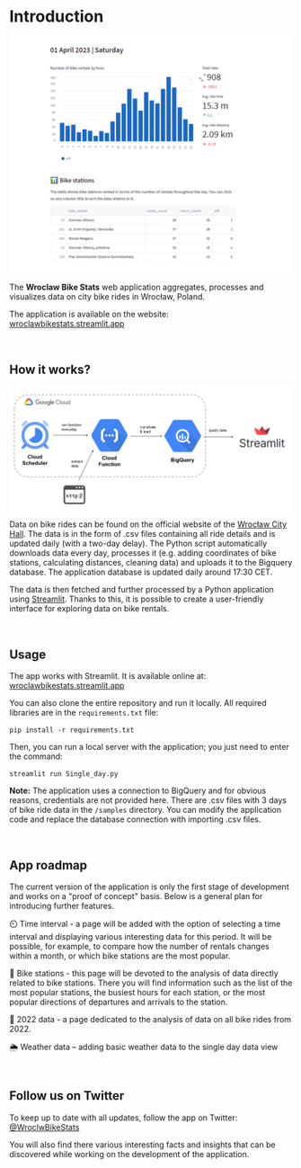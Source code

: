 # Introduction

<img src='img/app_home_screen.png' width=600>

The **Wroclaw Bike Stats** web application aggregates, processes and visualizes data on city bike rides in Wrocław, Poland.

The application is available on the website:  
[wroclawbikestats.streamlit.app](http://wroclawbikestats.streamlit.app)

<br>

How it works?
---

![data pipeline scheme](img/data_pipeline_scheme.png)

Data on bike rides can be found on the official website of the [Wrocław City Hall](https://opendata.cui.wroclaw.pl/dataset?tags=WRM). The data is in the form of .csv files containing all ride details and is updated daily (with a two-day delay). The Python script automatically downloads data every day, processes it (e.g. adding coordinates of bike stations, calculating distances, cleaning data) and uploads it to the Bigquery database. The application database is updated daily around 17:30 CET.

The data is then fetched and further processed by a Python application using [Streamlit](https://streamlit.io/). Thanks to this, it is possible to create a user-friendly interface for exploring data on bike rentals.

<br>

Usage
---

The app works with Streamlit. It is available online at:  
[wroclawbikestats.streamlit.app](http://wroclawbikestats.streamlit.app)

You can also clone the entire repository and run it locally. All required libraries are in the `requirements.txt` file:

```
pip install -r requirements.txt
```

Then, you can run a local server with the application; you just need to enter the command:

```
streamlit run Single_day.py
```

**Note:** The application uses a connection to BigQuery and for obvious reasons, credentials are not provided here. There are .csv files with 3 days of bike ride data in the `/samples` directory. You can modify the application code and replace the database connection with importing .csv files.

<br>

App roadmap
---

The current version of the application is only the first stage of development and works on a "proof of concept" basis. Below is a general plan for introducing further features.

⏲️ Time interval - a page will be added with the option of selecting a time interval and displaying various interesting data for this period. It will be possible, for example, to compare how the number of rentals changes within a month, or which bike stations are the most popular.

📍 Bike stations - this page will be devoted to the analysis of data directly related to bike stations. There you will find information such as the list of the most popular stations, the busiest hours for each station, or the most popular directions of departures and arrivals to the station.

📔 2022 data - a page dedicated to the analysis of data on all bike rides from 2022.

🌦️ Weather data – adding basic weather data to the single day data view

<br>

Follow us on Twitter
---

To keep up to date with all updates, follow the app on Twitter:  
[@WroclwBikeStats](https://twitter.com/WroclwBikeStats)  

You will also find there various interesting facts and insights that can be discovered while working on the development of the application.
